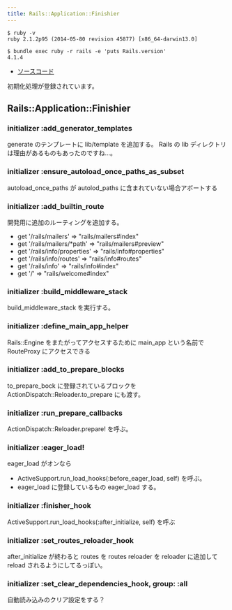 ```yaml
---
title: Rails::Application::Finishier
---
```


```
$ ruby -v
ruby 2.1.2p95 (2014-05-80 revision 45877) [x86_64-darwin13.0]
```

```
$ bundle exec ruby -r rails -e 'puts Rails.version'
4.1.4
```

* [ソースコード](https://github.com/rails/rails/blob/v4.1.2/railties/lib/rails/application/finisher.rb)

初期化処理が登録されています。

Rails::Application::Finishier
---

### initializer :add_generator_templates

generate のテンプレートに lib/template を追加する。
Rails の lib ディレクトリは理由があるものもあったのですね…。


### initializer :ensure_autoload_once_paths_as_subset

autoload_once_paths が autolod_paths に含まれていない場合アボートする

### initializer :add_builtin_route

開発用に追加のルーティングを追加する。

* get '/rails/mailers'         => "rails/mailers#index"
* get '/rails/mailers/*path'   => "rails/mailers#preview"
* get '/rails/info/properties' => "rails/info#properties"
* get '/rails/info/routes'     => "rails/info#routes"
* get '/rails/info'            => "rails/info#index"
* get '/'                      => "rails/welcome#index"

### initializer :build_middleware_stack

build_middleware_stack を実行する。

### initializer :define_main_app_helper

Rails::Engine をまたがってアクセスするために main_app という名前で RouteProxy にアクセスできる

### initializer :add_to_prepare_blocks

to_prepare_bock に登録されているブロックを ActionDispatch::Reloader.to_prepare にも渡す。

### initializer :run_prepare_callbacks

ActionDispatch::Reloader.prepare! を呼ぶ。

### initializer :eager_load!

eager_load がオンなら

* ActiveSupport.run_load_hooks(:before_eager_load, self) を呼ぶ。
* eager_load に登録しているもの eager_load する。

### initializer :finisher_hook

ActiveSupport.run_load_hooks(:after_initialize, self) を呼ぶ

### initializer :set_routes_reloader_hook

after_initialize が終わると routes を routes reloader を reloader に追加して reload されるようにしてるっぽい。

### initializer :set_clear_dependencies_hook, group: :all

自動読み込みのクリア設定をする？
